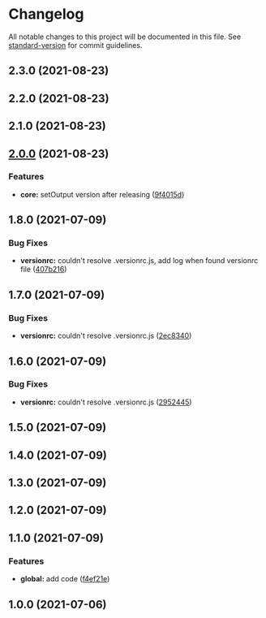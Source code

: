 # Changelog

All notable changes to this project will be documented in this file. See [standard-version](https://github.com/conventional-changelog/standard-version) for commit guidelines.

## 2.3.0 (2021-08-23)

## 2.2.0 (2021-08-23)

## 2.1.0 (2021-08-23)

## [2.0.0](https://github.com/ltv/standard-version-action/compare/v1.8.0...v2.0.0) (2021-08-23)


### Features

* **core:** setOutput version after releasing ([9f4015d](https://github.com/ltv/standard-version-action/commit/9f4015dadbac29e5c2a056eb7abd6d2439366758))

## 1.8.0 (2021-07-09)


### Bug Fixes

* **versionrc:** couldn't resolve .versionrc.js, add log when found versionrc file ([407b216](https://github.com/ltv/standard-version-action/commit/407b2169e525f21f21222bf8f76683c5e59c0cab))

## 1.7.0 (2021-07-09)


### Bug Fixes

* **versionrc:** couldn't resolve .versionrc.js ([2ec8340](https://github.com/ltv/standard-version-action/commit/2ec8340e0fc772d84d89ba6f76fbcfed687ed82e))

## 1.6.0 (2021-07-09)


### Bug Fixes

* **versionrc:** couldn't resolve .versionrc.js ([2952445](https://github.com/ltv/standard-version-action/commit/295244546f16350f344ecdc592df6d937d4efcb7))

## 1.5.0 (2021-07-09)

## 1.4.0 (2021-07-09)

## 1.3.0 (2021-07-09)

## 1.2.0 (2021-07-09)

## 1.1.0 (2021-07-09)


### Features

* **global:** add code ([f4ef21e](https://github.com/ltv/standard-version-action/commit/f4ef21e838a8a39807e5567c39c928740480f518))

## 1.0.0 (2021-07-06)
